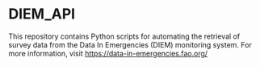 # DIEM_API
This repository contains Python scripts for automating the retrieval of survey data from the Data In Emergencies (DIEM) monitoring system. For more information, visit https://data-in-emergencies.fao.org/
